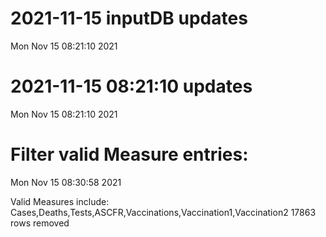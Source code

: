 
# 2021-11-15 inputDB updates 
 Mon Nov 15 08:21:10 2021 


# 2021-11-15 08:21:10 updates 
 Mon Nov 15 08:21:10 2021 


# Filter valid Measure entries: 
 Mon Nov 15 08:30:58 2021 

Valid Measures include: Cases,Deaths,Tests,ASCFR,Vaccinations,Vaccination1,Vaccination2
 17863 rows removed